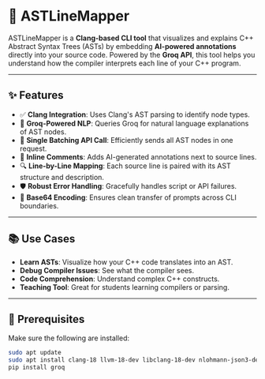 # 🚀 ASTLineMapper

ASTLineMapper is a **Clang-based CLI tool** that visualizes and explains C++ Abstract Syntax Trees (ASTs) by embedding **AI-powered annotations** directly into your source code. Powered by the **Groq API**, this tool helps you understand how the compiler interprets each line of your C++ program.

---

## ✨ Features

- ✅ **Clang Integration**: Uses Clang's AST parsing to identify node types.
- 🤖 **Groq-Powered NLP**: Queries Groq for natural language explanations of AST nodes.
- 🧠 **Single Batching API Call**: Efficiently sends all AST nodes in one request.
- 💬 **Inline Comments**: Adds AI-generated annotations next to source lines.
- 🔍 **Line-by-Line Mapping**: Each source line is paired with its AST structure and description.
- 🛡️ **Robust Error Handling**: Gracefully handles script or API failures.
- 🧾 **Base64 Encoding**: Ensures clean transfer of prompts across CLI boundaries.

---

## 📚 Use Cases

- **Learn ASTs**: Visualize how your C++ code translates into an AST.
- **Debug Compiler Issues**: See what the compiler sees.
- **Code Comprehension**: Understand complex C++ constructs.
- **Teaching Tool**: Great for students learning compilers or parsing.

---

## 🔧 Prerequisites

Make sure the following are installed:

```bash
sudo apt update
sudo apt install clang-18 llvm-18-dev libclang-18-dev nlohmann-json3-dev libcurl4-openssl-dev python3 pip
pip install groq
